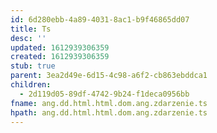 ```yaml
---
id: 6d280ebb-4a89-4031-8ac1-b9f46865dd07
title: Ts
desc: ''
updated: 1612939306359
created: 1612939306359
stub: true
parent: 3ea2d49e-6d15-4c98-a6f2-cb863ebddca1
children:
  - 2d119d05-89df-4742-9b24-f1deca0956bb
fname: ang.dd.html.html.dom.ang.zdarzenie.ts
hpath: ang.dd.html.html.dom.ang.zdarzenie.ts
---
```



